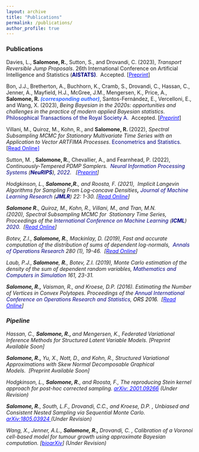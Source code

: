 ```yaml
---
layout: archive
title: "Publications"
permalink: /publications/
author_profile: true
---
```


### Publications
Davies, L., <strong>Salomone, R.</strong>, Sutton, S., and Drovandi, C. (2023), <em>Transport Reversible Jump Proposals</em>. 26th International Conference on Artificial Intelligence and Statistics (<span style="color: #000080;"><strong>AISTATS)</strong></span>.  Accepted. [<span style="color: #0000ff;"><a style="color: #0000ff;" href="https://arxiv.org/pdf/2210.12572.pdf">Preprint</a></span><a href="https://arxiv.org/pdf/2210.12572.pdf">]</a>

Bon, J.J., Bretherton, A., Buchhorn, K., Cramb, S., Drovandi, C., Hassan, C., Jenner, A., Mayfield, H.J., McGree, J.M., Mengersen, K., Price, A., <strong>Salomone, R. <span style="color: #3366ff;"><em style="font-size: 14px; text-align: right;">(corresponding author)</em></span></strong>, Santos-Fernández, E., Vercelloni, E., and Wang, X. (2023), <em>Being Bayesian in the 2020s: opportunities and challenges in the practice of modern applied Bayesian statistics</em>.  <span style="color: #000080;">Philosophical Transactions of the Royal Society A. </span> Accepted. <span style="color: #800080;"><span style="color: #000000;">[</span><em><span style="color: #0000ff;"><a style="color: #0000ff;" href="https://arxiv.org/pdf/2211.10029.pdf">Preprint</a></span></em><span style="color: #000000;">]</span></span>

Villani, M., Quiroz, M., Kohn, R., and <strong>Salomone, R. </strong>(2022), <em>Spectral Subsampling MCMC for Stationary Multivariate Time Series with an Application to Vector ARTFIMA Processes</em>. <span style="color: #000080;">Econometrics and Statistics</span>. [<span style="color: #0000ff;"><a style="color: #0000ff;" href="https://www.sciencedirect.com/science/article/pii/S245230622200106X?via%3Dihub">Read Online</a><a style="color: #0000ff;" href="https://arxiv.org/pdf/2104.02134.pdf">]</a></span>

Sutton, M. ,<strong> Salomone, R.</strong>, Chevallier, A., and Fearnhead, P. (2022),<em> Continuously-Tempered PDMP Samplers.  <span style="color: #000080;">Neural Information Processing Systems</span> (<strong><span style="color: #000080;">NeuRIPS</span></strong>)<span style="color: #000080;">, 2022</span>.   [<em><span style="color: #0000ff;"><a style="color: #0000ff;" href="https://arxiv.org/pdf/2205.09559.pdf">Preprint</a></span>]

<span class="auto-style5">Hodgkinson, L.,<strong> Salomone,R.</strong>, and Roosta, F. (2021),  <em>Implicit Langevin Algorithms for Sampling From Log-concave Densities<strong>,</strong></em> <span style="color: #000080;">Journal of Machine Learning Research</span> (<strong><span style="color: #000080;">JMLR</span></strong>) 22: 1-30. [<em><span style="color: #0000ff;"><a style="color: #0000ff;" href="https://jmlr.org/papers/volume22/19-292/19-292.pdf">Read Online</a></span></em>]
</span>

<strong>Salomone R.</strong>, Quiroz, M., Kohn, R., Villani, M., and Tran, M.N. (2020), <i>Spectral Subsampling MCMC for  </i><i>Stationary Time Series,  </i>Proceedings of the <span style="color: #000080;">International Conference on Machine Learning</span> (<strong><span style="color: #000080;">ICML</span></strong>) <span style="color: #000080;">2020</span><i>. </i> [<em><span style="color: #0000ff;"><a style="color: #0000ff;" href="http://proceedings.mlr.press/v119/salomone20a/salomone20a.pdf">Read Online</a></span></em>]

Botev, Z.I., <strong>Salomone, R.</strong>, Mackinlay, D. (2019), <em>Fast and accurate computation of the distribution of sums of dependent log-normals</em>,<a class="gsc_a_at" data-href="/citations?view_op=view_citation&amp;hl=en&amp;user=35EmAJwAAAAJ&amp;citation_for_view=35EmAJwAAAAJ:u-x6o8ySG0sC"> </a> <span style="color: #000080;">Annals of Operations Research</span> 280 (1), 19-46. <a class="gsc_a_at" data-href="/citations?view_op=view_citation&amp;hl=en&amp;user=35EmAJwAAAAJ&amp;citation_for_view=35EmAJwAAAAJ:u-x6o8ySG0sC">  </a>[<a href="http://em.rdcu.be/wf/click?upn=lMZy1lernSJ7apc5DgYM8XPvDLtzxBOsgJ-2FnnYvoNXA-3D_2-2ByApDjSZoVqoI98JBevZxssm-2FD1Z8SDj3L6WtiRiwicw63AS-2FH8OWTqgRn0xyTuHBCWzk2l-2BVezvBaamD4eD1LocNz5y7JCSBi3NwjTPIJqACLrbskzKLrOfZVn8Dyvm84k6VUb-2Bt0HBhSfh5KTP2eGmAdOYqRVTVE4eBe2XcXl16q-2Fs7iXt13zJxw6OeQbyjdcqvVTjEvVsG0Fr6kmz4fOfXDyxzMWGqdpQwoY-2F0D8F8o8GZzCA29BxLo5gHh-2Fvfln6qYx0luQXGCY8KUTSw-3D-3D"><span style="color: #0000ff;">Read Online</span></a>]

Laub, P.J.,<strong> Salomone</strong>, <strong>R.</strong>, Botev, Z.I. (2019), <em>Monte Carlo estimation of the density of the sum of dependent random variables</em>, <span style="color: #000080;">Mathematics and Computers in Simulation</span> 161, 23-31.

<strong>Salomone, R.,</strong> Vaisman, R., and Kroese, D.P. (2016). <em>Estimating the Number of Vertices in Convex Polytopes</em>. Proceedings of the <span style="color: #000080;">Annual International Conference on Operations Research and Statistics</span>, <span style="color: #000000;">ORS 2016</span>.  [<em><span style="color: #0000ff;"><a style="color: #0000ff;" href="https://www.dropbox.com/s/fo4zk1kxcnex69b/ORS_2016_Proceedings_Paper_15.pdf?dl=0">Read Online</a></span></em>]

### Pipeline
Hassan, C., <strong>Salomone, R., </strong>and Mengersen, K., <em>Federated Variational Inference Methods for Structured Latent Variable Models. </em>[Preprint Available Soon]

<strong>Salomone, R., </strong>Yu, X., Nott, D., and Kohn, R., <em>Structured Variational Approximations with Skew Normal Decomposable Graphical Models.  </em>[Preprint Available Soon]

Hodgkinson, L., <strong>Salomone, R.</strong>, and Roosta, F., <em>The reproducing Stein kernel approach for post-hoc corrected sampling. <span style="color: #0000ff;"><a style="color: #0000ff;" href="https://arxiv.org/abs/2001.09266">arXiv: 2001.09266</a> </span></em>(Under Revision)

<strong>Salomone, R.</strong>, South, L.F., Drovandi, C.C., and Kroese, D.P. ,<em> Unbiased and Consistent Nested Sampling via Sequential Monte Carlo</em>. <span style="color: #0000ff;"><a style="color: #0000ff;" href="https://arxiv.org/abs/1805.03924">arXiv:1805.03924 </a></span>(Under Revision)

Wang, X., Jenner, A.L., <strong>Salomone, R., </strong>Drovandi, C. , <em>Calibration of a Voronoi cell-based model for tumour growth using approximate Bayesian computation</em>. [<span style="color: #0000ff;"><a style="color: #0000ff;" href="https://www.biorxiv.org/content/biorxiv/early/2022/09/15/2022.09.13.507714.full.pdf">bioarXiv</a></span>] (Under Revision)

